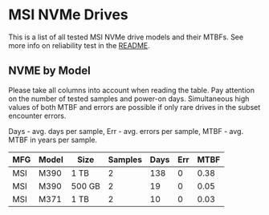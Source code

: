 MSI NVMe Drives
===============

This is a list of all tested MSI NVMe drive models and their MTBFs. See more
info on reliability test in the [README](https://github.com/linuxhw/SMART).

NVME by Model
------------

Please take all columns into account when reading the table. Pay attention on the
number of tested samples and power-on days. Simultaneous high values of both MTBF
and errors are possible if only rare drives in the subset encounter errors.

Days - avg. days per sample,
Err  - avg. errors per sample,
MTBF - avg. MTBF in years per sample.

| MFG       | Model              | Size   | Samples | Days  | Err   | MTBF |
|-----------|--------------------|--------|---------|-------|-------|------|
| MSI       | M390               | 1 TB   | 2       | 138   | 0     | 0.38   |
| MSI       | M390               | 500 GB | 2       | 19    | 0     | 0.05   |
| MSI       | M371               | 1 TB   | 2       | 10    | 0     | 0.03   |
